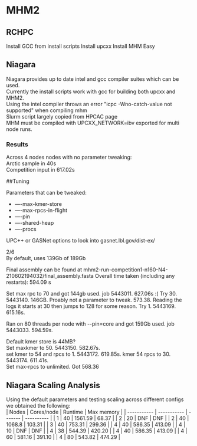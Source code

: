 # MHM2

## RCHPC

Install GCC from install scripts
Install upcxx
Install MHM
Easy

## Niagara
Niagara provides up to date intel and gcc compiler suites which can be used.  
Currently the install scripts work with gcc for building both upcxx and MHM2.  
Using the intel compiler throws an error "icpc -Wno-catch-value not supported" when compiling mhm  
Slurm script largely copied from HPCAC page  
MHM must be compiled with UPCXX_NETWORK=ibv exported for multi node runs. 

### Results
Across 4 nodes nodes with no parameter tweaking:  
Arctic sample in 40s  
Competition input in 617.02s  

##Tuning

Parameters that can be tweaked:

- —-max-kmer-store
- —-max-rpcs-in-flight
- —-pin
- —-shared-heap
- —-procs

UPC++ or GASNet options to look into
gasnet.lbl.gov/dist-ex/

2/6  
By default, uses 139Gb of 189Gb  

Final assembly can be found at  mhm2-run-competition1-n160-N4-210602194032/final_assembly.fasta
Overall time taken (including any restarts): 594.09 s

Set max rpc to 70 and got 144gb used. job 5443011. 627.06s :(
Try 30. 5443140. 146GB. Proably not a parameter to tweak. 573.38. Reading the logs it starts at 30 then jumps to 128 for some reason.
Try 1. 5443169. 615.16s.


Ran on 80 threads per node with --pin=core and got 159Gb used. job 5443033. 594.59s.
  
Default kmer store is 44MB?  
Set maxkmer to 50. 5443150. 582.67s.  
set kmer to 54 and rpcs to 1. 5443172. 619.85s. 
kmer 54 rpcs to 30. 5443174. 611.41s.  
Set max-rpcs to unlimited. Got 568.36

## Niagara Scaling Analysis

Using the default parameters and testing scaling across different configs we obtained the following:  
| Nodes       | Cores/node  | Runtime | Max memory |
| ----------- | ----------- | ------- | ---------- |
| 1           | 40          | 1561.59 | 68.37      |
| 2           | 20          | DNF     | DNF        |
| 2           | 40          | 1068.8  | 103.31     |
| 3           | 40          | 753.31  | 299.36     |
| 4           | 40          | 586.35  | 413.09     |
| 4           | 10          | DNF     | DNF        |
| 4           | 38          | 544.39  | 420.20     |
| 4           | 40          | 586.35  | 413.09     |
| 4           | 60          | 581.16  | 391.10     |
| 4           | 80          | 543.82  | 474.29     |



